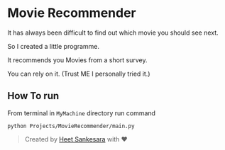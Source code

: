 # Movie Recommender
It has always been difficult to find out which movie you should see next. 

So I created a little programme.

It recommends you Movies from a short survey.

You can rely on it. (Trust ME I personally tried it.)

## How To run

From terminal in  ```MyMachine``` directory run command 

```python Projects/MovieRecommender/main.py```

> Created by [Heet Sankesara](https://github.com/hsankesara) with :heart: